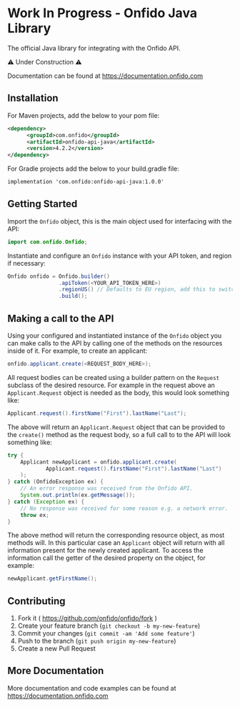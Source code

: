 # Work In Progress - Onfido Java Library

The official Java library for integrating with the Onfido API.

:warning: Under Construction :warning:

Documentation can be found at <https://documentation.onfido.com>

## Installation

For Maven projects, add the below to your pom file:
```xml
<dependency>
      <groupId>com.onfido</groupId>
      <artifactId>onfido-api-java</artifactId>
      <version>4.2.2</version>
</dependency>
```

For Gradle projects add the below to your build.gradle file:
```xml
implementation 'com.onfido:onfido-api-java:1.0.0'
```

## Getting Started

Import the `Onfido` object, this is the main object used for interfacing with the API:

```java
import com.onfido.Onfido;
```

Instantiate and configure an `Onfido` instance with your API token, and region if necessary:

```java
Onfido onfido = Onfido.builder()
                .apiToken(<YOUR_API_TOKEN_HERE>)
                .regionUS() // Defaults to EU region, add this to switch to US
                .build();
```

## Making a call to the API

Using your configured and instantiated instance of the `Onfido` object you can make calls to the API by calling one of the methods on the resources inside of it. For example, to create an applicant:

```java
onfido.applicant.create(<REQUEST_BODY_HERE>);
```

All request bodies can be created using a builder pattern on the `Request` subclass of the desired resource. For example in the request above an `Applicant.Request` object is needed as the body, this would look something like:

```java
Applicant.request().firstName("First").lastName("Last");
```

The above will return an `Applicant.Request` object that can be provided to the `create()` method as the request body, so a full call to to the API will look something like:

```java
try {
    Applicant newApplicant = onfido.applicant.create(
            Applicant.request().firstName("First").lastName("Last")
    );
} catch (OnfidoException ex) {
    // An error response was received from the Onfido API.
    System.out.println(ex.getMessage());
} catch (Exception ex) {
    // No response was received for some reason e.g. a network error.
    throw ex;
}
```

The above method will return the corresponding resource object, as most methods will. In this particular case an `Applicant` object will return with all information present for the newly created applicant. To access the information call the getter of the desired property on the object, for example:

```java
newApplicant.getFirstName();
```

## Contributing

1. Fork it ( https://github.com/onfido/onfido/fork )
2. Create your feature branch (`git checkout -b my-new-feature`)
3. Commit your changes (`git commit -am 'Add some feature'`)
4. Push to the branch (`git push origin my-new-feature`)
5. Create a new Pull Request


## More Documentation

More documentation and code examples can be found at <https://documentation.onfido.com>

